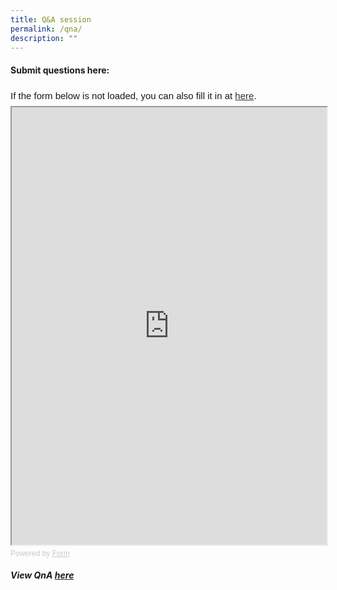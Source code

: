 ```yaml
---
title: Q&A session
permalink: /qna/
description: ""
---
```

#### Submit questions here:
<div style="font-family: Sans-Serif;
    font-size: 15px;
    color: #000;
    opacity: 0.9;
    padding-top: 5px;
    padding-bottom: 8px;">
  If the form below is not loaded, you can also fill it in at
  <a href="https://form.gov.sg/648b2d1e17adbc00127b2896">here</a>.
</div>

<!-- Change the width and height values to suit you best -->
<iframe style="width: 100%; height: 700px" src="https://form.gov.sg/648b2d1e17adbc00127b2896" id="iframe"></iframe>

<div style="font-family: Sans-Serif;
    font-size: 12px;
    color: #999;
    opacity: 0.5;
    padding-top: 5px;">
  Powered by <a style="color: #999" href="https://form.gov.sg">Form</a>
</div>

##### View QnA [here](https://docs.google.com/spreadsheets/d/1QyFDvnG6cxTiMGm7F03mYCI7f9eDXzWX2sbxbfZtSQM/edit?usp=sharing)